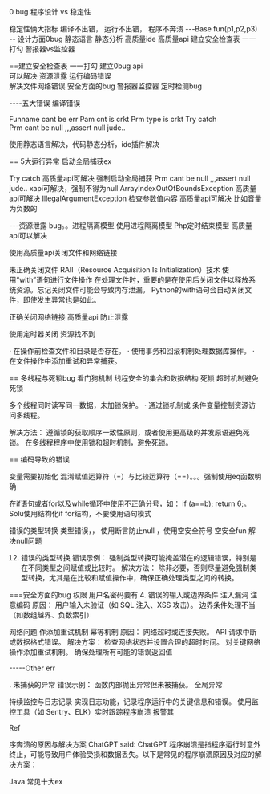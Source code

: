 0 bug 程序设计  vs 稳定性 




稳定性俩大指标
编译不出错，
运行不出错，
程序不奔溃
---Base     fun(p1,p2,p3)
-- 设计方面0bug
静态语言  静态分析 高质量ide
高质量api 
建立安全检查表 一一打勾
警报器vs监控器

==建立安全检查表 一一打勾
建立0bug api  
可以解决 资源泄露  运行编码错误  
解决文件网络错误  安全方面的bug
警报器监控器 定时检测bug


----五大错误 编译错误

Funname cant be err
Pam cnt is crkt
Prm type is crkt
Try catch  
Prm cant be null  ,,,assert  null jude..

使用静态语言解决，代码静态分析，ide插件解决



== 5大运行异常
启动全局捕获ex

Try catch   高质量api可解决 强制启动全局捕获
Prm cant be null  ,,,assert  null jude..  xapi可解决，强制不得为null
ArrayIndexOutOfBoundsException  高质量api可解决
IllegalArgumentException  检查参数值内容   高质量api可解决
比如音量为负数的

---资源泄露 bug。。进程隔离模型
使用进程隔离模型
Php定时结束模型
高质量api可以解决

使用高质量api关闭文件和网络链接

未正确关闭文件
RAII（Resource Acquisition Is Initialization）技术
使用“with”语句进行文件操作
在处理文件时，重要的是在使用后关闭文件以释放系统资源。忘记关闭文件可能会导致内存泄漏。
Python的with语句会自动关闭文件，即使发生异常也是如此。


正确关闭网络链接  高质量api 防止泄露

使用定时器关闭
资源找不到


·  在操作前检查文件和目录是否存在。
·  使用事务和回滚机制处理数据库操作。
·  在文件操作中添加重试和异常捕获。


== 多线程与死锁bug
看门狗机制
线程安全的集合和数据结构
死锁  超时机制避免死锁

多个线程同时读写同一数据，未加锁保护。
 ·  通过锁机制或
条件变量控制资源访问多线程。

解决方法： 遵循锁的获取顺序一致性原则，或者使用更高级的并发原语避免死锁。
在多线程程序中使用锁和超时机制，避免死锁。

== 编码导致的错误


变量需要初始化
混淆赋值运算符（=）与比较运算符（==）。。。强制使用eq函数明确


在if语句或者for以及while循环中使用不正确分号，如： if (a==b); return 6;。
Solu使用结构化if for结构，不要使用语句模式


错误的类型转换  类型错误，，
使用断言防止null  ，使用空安全符号  空安全fun  解决null问题

12. 错误的类型转换
错误示例： 强制类型转换可能掩盖潜在的逻辑错误，特别是在不同类型之间赋值或比较时。
解决方法： 除非必要，否则尽量避免强制类型转换，尤其是在比较和赋值操作中，确保正确处理类型之间的转换。


===安全方面的bug
权限 用户名密码要有
4. 错误的输入或边界条件
注入漏洞 注意编码
原因：
用户输入未验证（如 SQL 注入、XSS 攻击）。
边界条件处理不当（如数组越界、负数索引）

网络问题
作添加重试机制
幂等机制
原因：
网络超时或连接失败。
API 请求中断或数据格式错误。
解决方案：
检查网络状态并设置合理的超时时间。
对关键网络操作添加重试机制。
确保处理所有可能的错误返回值




-----Other err

. 未捕获的异常
错误示例： 函数内部抛出异常但未被捕获。
全局异常


持续监控与日志记录
实现日志功能，记录程序运行中的关键信息和错误。
使用监控工具（如 Sentry、ELK）实时跟踪程序崩溃
报警其

Ref

序奔溃的原因与解决方案
ChatGPT said:
ChatGPT
程序崩溃是指程序运行时意外终止，可能导致用户体验受损和数据丢失。以下是常见的程序崩溃原因及对应的解决方案：

Java 常见十大ex

